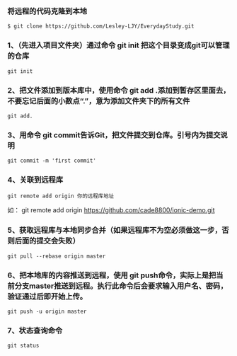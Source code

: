 ### 将远程的代码克隆到本地
    $ git clone https://github.com/Lesley-LJY/EverydayStudy.git
### 1、（先进入项目文件夹）通过命令 git init 把这个目录变成git可以管理的仓库
    git init
### 2、把文件添加到版本库中，使用命令 git add .添加到暂存区里面去，不要忘记后面的小数点“.”，意为添加文件夹下的所有文件
    git add.
### 3、用命令 git commit告诉Git，把文件提交到仓库。引号内为提交说明
    git commit -m 'first commit'
### 4、关联到远程库
    git remote add origin 你的远程库地址
如：    git remote add origin https://github.com/cade8800/ionic-demo.git
### 5、获取远程库与本地同步合并（如果远程库不为空必须做这一步，否则后面的提交会失败）
    git pull --rebase origin master
### 6、把本地库的内容推送到远程，使用 git push命令，实际上是把当前分支master推送到远程。执行此命令后会要求输入用户名、密码，验证通过后即开始上传。
    git push -u origin master
### 7、状态查询命令
    git status